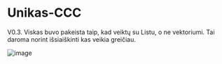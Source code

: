 # Unikas-CCC
V0.3. Viskas buvo pakeista taip, kad veiktų su Listu, o ne vektoriumi. Tai daroma norint išsiaiškinti kas veikia greičiau.

![image](https://github.com/Gustelo1/Unikas-CCC/assets/140171498/7e802ead-fef3-46f7-abc6-f87d85cbde25)
